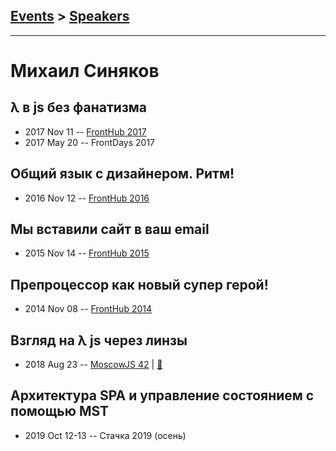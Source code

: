 ## [Events](../README.md) > [Speakers](../speakers.md)
---

# Михаил Синяков

## λ в js без фанатизма
- 2017 Nov 11 -- [FrontHub 2017](https://www.youtube.com/watch?v=Hd_hmmGQl64)    
- 2017 May 20 -- FrontDays 2017    
## Общий язык с дизайнером. Ритм!
- 2016 Nov 12 -- [FrontHub 2016](https://www.youtube.com/watch?v=cNcTEv2kzsE)    
## Мы вставили сайт в ваш email
- 2015 Nov 14 -- [FrontHub 2015](https://www.youtube.com/watch?v=CErSXO0GQdc)    
## Препроцессор как новый супер герой!
- 2014 Nov 08 -- [FrontHub 2014](https://www.youtube.com/watch?v=Luoh0GWaOWs)    
## Взгляд на λ js через линзы
- 2018 Aug 23 -- [MoscowJS 42](https://youtu.be/UbXSKu4lpVA)  | [:notebook:](https://cloud.mail.ru/public/Bbij/4zncS8w3S)  
## Архитектура SPA и управление состоянием с помощью MST
- 2019 Oct 12-13 -- Стачка 2019 (осень)    
